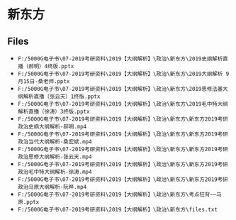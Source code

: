 # 新东方

## Files

- `F:/5000G电子书\07-2019考研资料\2019【大纲解析】\政治\新东方\2019史纲解析直播（郝明）4终版.pptx`
- `F:/5000G电子书\07-2019考研资料\2019【大纲解析】\政治\新东方\2019大纲解析 9月15日-桑老师.pptx`
- `F:/5000G电子书\07-2019考研资料\2019【大纲解析】\政治\新东方\2019思修法基大纲解析直播（张云天）1终版.pptx`
- `F:/5000G电子书\07-2019考研资料\2019【大纲解析】\政治\新东方\2019毛中特大纲解析直播（徐涛）3终版.pptx`
- `F:/5000G电子书\07-2019考研资料\2019【大纲解析】\政治\新东方\新东方2019考研政治史纲大纲解析-郝明.mp4`
- `F:/5000G电子书\07-2019考研资料\2019【大纲解析】\政治\新东方\新东方2019考研政治当代大纲解析-桑宏斌.mp4`
- `F:/5000G电子书\07-2019考研资料\2019【大纲解析】\政治\新东方\新东方2019考研政治思修大纲解析-张云天.mp4`
- `F:/5000G电子书\07-2019考研资料\2019【大纲解析】\政治\新东方\新东方2019考研政治毛中特大纲解析-徐涛.mp4`
- `F:/5000G电子书\07-2019考研资料\2019【大纲解析】\政治\新东方\新东方2019考研政治马原大纲解析-阮晔.mp4`
- `F:/5000G电子书\07-2019考研资料\2019【大纲解析】\政治\新东方\考点狂背——马原.pptx`
- `F:/5000G电子书\07-2019考研资料\2019【大纲解析】\政治\新东方\files.txt`
